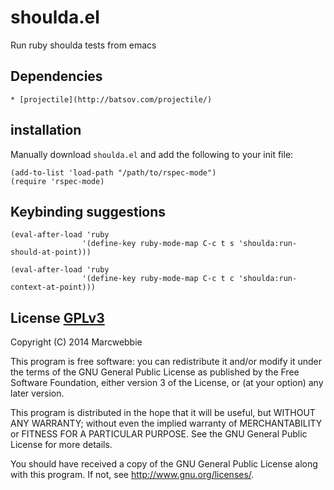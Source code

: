 # shoulda.el

Run ruby shoulda tests from emacs

## Dependencies

    * [projectile](http://batsov.com/projectile/)

## installation

Manually download `shoulda.el` and add the following to your init file:

    (add-to-list 'load-path "/path/to/rspec-mode")
    (require 'rspec-mode)

## Keybinding suggestions

    (eval-after-load 'ruby
                    '(define-key ruby-mode-map C-c t s 'shoulda:run-should-at-point)))

    (eval-after-load 'ruby
                    '(define-key ruby-mode-map C-c t c 'shoulda:run-context-at-point)))

## License [GPLv3](http://www.gnu.org/copyleft/gpl.html)

Copyright (C) 2014 Marcwebbie

This program is free software: you can redistribute it and/or modify
it under the terms of the GNU General Public License as published by
the Free Software Foundation, either version 3 of the License, or
(at your option) any later version.

This program is distributed in the hope that it will be useful,
but WITHOUT ANY WARRANTY; without even the implied warranty of
MERCHANTABILITY or FITNESS FOR A PARTICULAR PURPOSE.  See the
GNU General Public License for more details.

You should have received a copy of the GNU General Public License
along with this program.  If not, see <http://www.gnu.org/licenses/>.
